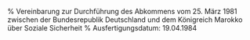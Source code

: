% Vereinbarung zur Durchführung des Abkommens vom 25. März 1981 zwischen der Bundesrepublik Deutschland und dem Königreich Marokko über Soziale Sicherheit
% Ausfertigungsdatum: 19.04.1984
 